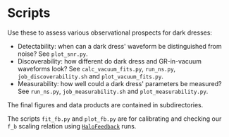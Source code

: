 # Scripts

Use these to assess various observational prospects for dark dresses:

- Detectability: when can a dark dress' waveform be distinguished from noise?
  See `plot_snr.py`.
- Discoverability: how different do dark dress and GR-in-vacuum waveforms look?
  See `calc_vacuum_fits.py`, `run_ns.py`, `job_discoverability.sh` and `plot_vacuum_fits.py`.
- Measurability: how well could a dark dress' parameters be measured? See
  `run_ns.py`, `job_measurability.sh` and `plot_measurability.py`.

The final figures and data products are contained in subdirectories.

The scripts `fit_fb.py` and `plot_fb.py` are for calibrating and checking our
`f_b` scaling relation using
[`HaloFeedback`](https://github.com/bradkav/HaloFeedback) runs.
